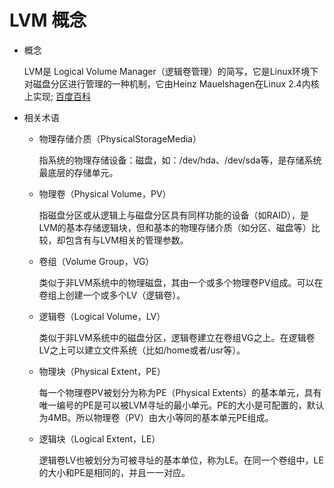 # LVM 概念

- 概念

    LVM是 Logical Volume Manager（逻辑卷管理）的简写，它是Linux环境下对磁盘分区进行管理的一种机制，它由Heinz Mauelshagen在Linux 2.4内核上实现;
    [百度百科](https://baike.baidu.com/item/LVM/6571177)

- 相关术语


    - 物理存储介质（PhysicalStorageMedia）
    
        指系统的物理存储设备：磁盘，如：/dev/hda、/dev/sda等，是存储系统最底层的存储单元。
    - 物理卷（Physical Volume，PV）
    
        指磁盘分区或从逻辑上与磁盘分区具有同样功能的设备（如RAID），是LVM的基本存储逻辑块，但和基本的物理存储介质（如分区、磁盘等）比较，却包含有与LVM相关的管理参数。
    - 卷组（Volume Group，VG）
    
        类似于非LVM系统中的物理磁盘，其由一个或多个物理卷PV组成。可以在卷组上创建一个或多个LV（逻辑卷）。
    - 逻辑卷（Logical Volume，LV）
    
        类似于非LVM系统中的磁盘分区，逻辑卷建立在卷组VG之上。在逻辑卷LV之上可以建立文件系统（比如/home或者/usr等）。
    - 物理块（Physical Extent，PE）
        
        每一个物理卷PV被划分为称为PE（Physical Extents）的基本单元，具有唯一编号的PE是可以被LVM寻址的最小单元。PE的大小是可配置的，默认为4MB。所以物理卷（PV）由大小等同的基本单元PE组成。
    - 逻辑块（Logical Extent，LE）
    
        逻辑卷LV也被划分为可被寻址的基本单位，称为LE。在同一个卷组中，LE的大小和PE是相同的，并且一一对应。

